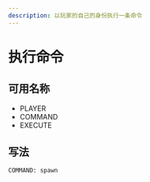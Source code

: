 ```yaml
---
description: 以玩家的自己的身份执行一条命令
---
```


# 执行命令

## 可用名称

* PLAYER
* COMMAND
* EXECUTE

## 写法

```
COMMAND: spawn
```



